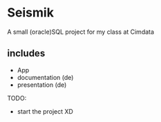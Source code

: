 # Seismik

A small (oracle)SQL project for my class at Cimdata

## includes

- App
- documentation (de)
- presentation (de)

TODO:

- start the project XD
